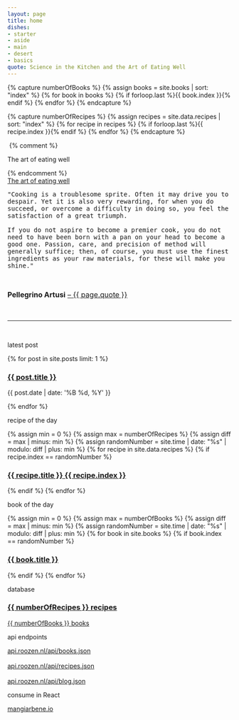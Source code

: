 ```yaml
---
layout: page
title: home
dishes: 
- starter
- aside
- main
- desert
- basics
quote: Science in the Kitchen and the Art of Eating Well
---
```

{% capture numberOfBooks %}
{% assign books = site.books | sort: "index" %}
{% for book in books %}
    {% if forloop.last %}{{ book.index }}{% endif %}
{% endfor %}
{% endcapture %}

{% capture numberOfRecipes %}
{% assign recipes = site.data.recipes | sort: "index" %}
{% for recipe in recipes %}
    {% if forloop.last %}{{ recipe.index }}{% endif %}
{% endfor %}
{% endcapture %}

<div class="home-img">
    <img src="{{ site.baseurl }}/img/artisjok.jpg" alt="">
    {% comment %} <div class="theart">
        <p>The art of eating well</p>
    </div> {% endcomment %}
    <div class="theart">
        <a href='{{ site.baseurl }}/books/{{ page.quote | slugify }}'>The art of eating well</a>
    </div>       
</div>
<div class="home-quote">
    <p style="font-family: Monospace">
    "Cooking is a troublesome sprite. Often it may drive you to despair. Yet it is also very rewarding, for when you do succeed, or overcome a difficulty in doing so, you feel the satisfaction of a great triumph. <br><br> If you do not aspire to become a premier cook, you do not need to have been born with a pan on your head to become a good one. <span>Passion, care, and precision of method will generally suffice; then, of course, you must use the finest ingredients as your raw materials, for these will make you shine.</span>"
    </p>
    <br>
    <p style="font-size: 16px; margin-bottom: 48px;">    
        <b>Pellegrino Artusi</b> 
        <a href="{{ site.baseurl }}/books/{{ page.quote | slugify }}">– {{ page.quote }}</a>
    </p>
</div>

<hr>
<br>

<p class="pl-2em">latest post</p>
<div class="home-post">
    {% for post in site.posts limit: 1 %}
        <a href="{{ post.url }}">
            <h3>{{ post.title }}</h3>
        </a>
        <p class="summary">
            <!-- {{ post.category }} -->
            <span class="date">
            {{ post.date | date: '%B %d, %Y' }}
            </span>
        </p>
        <!-- {{ post.excerpt }} -->
    {% endfor %}
</div>


<p class="pl-2em">recipe of the day</p>
<div class="recipe">
    {% assign min = 0 %}
    {% assign max = numberOfRecipes %}
    {% assign diff = max | minus: min %}
    {% assign randomNumber = site.time | date: "%s" | modulo: diff | plus: min %}
    {% for recipe in site.data.recipes %}
        {% if recipe.index == randomNumber %}
        <a href="{{ site.basurl}}/recipes/{{ recipe.title | slugify }}">
            <h3>{{ recipe.title }} {{ recipe.index }}</h3>
        </a>
        {% endif %}
    {% endfor %}
</div>

<p class="pl-2em">book of the day</p>
<div class="home-book">
    {% assign min = 0 %}
    {% assign max = numberOfBooks %}
    {% assign diff = max | minus: min %}
    {% assign randomNumber = site.time | date: "%s" | modulo: diff | plus: min %}
    {% for book in site.books %}
        {% if book.index == randomNumber %}
        <a href="{{ site.basurl}}/books/{{ book.title | slugify }}">
            <h3>{{ book.title }}</h3>
        </a>
        {% endif %}
    {% endfor %}
</div>

<p class="pl-2em">database</p>
<div class="home-database">

<a href="{{ site.baseurl }}/recipes" class="nav-link">
    <h3>{{ numberOfRecipes }} recipes </h3>    
</a>
<a href="{{ site.baseurl }}/books" class="nav-link">
    <p>{{ numberOfBooks }} books</p>   
</a>
</div>

<p class="pl-2em">api endpoints</p>
<a href='{{ site.basurl }}/api/books.json'>api.roozen.nl/api/books.json</a>
<br><br>
<a href='{{ site.basurl }}/api/recipes.json'>api.roozen.nl/api/recipes.json</a>
<br><br>
<a href='{{ site.basurl }}/api/blog.json'>api.roozen.nl/api/blog.json</a>
<p class="pl-2em">consume in React</p>
<a href='https://mangiarbene.io'>mangiarbene.io</a>
